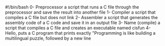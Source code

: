 #!/bin/bash
0- Preprocessor 
a script that runs a C file through the preprocessor and save the result into another file
1- Compiler
a script that compiles a C file but does not link
2- Assembler
a script that generates the assembly code of a C code and save it in an output file
3- Name (compile)
 a script that compiles a C file and creates an executable named cisfun
4- Hello, puts
a C program that prints exactly "Programming is like building a multilingual puzzle, followed by a new line
